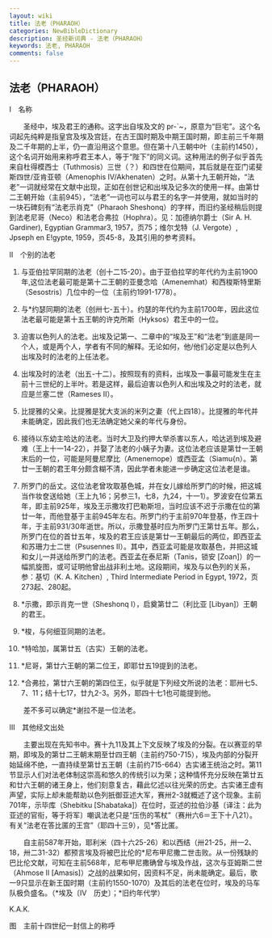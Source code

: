 ```yaml
---
layout: wiki
title: 法老（PHARAOH）
categories: NewBibleDictionary
description: 圣经新词典 - 法老（PHARAOH）
keywords: 法老, PHARAOH
comments: false
---
```


## 法老（PHARAOH）

Ⅰ　名称

　　圣经中，埃及君王的通称。这字出自埃及文的 pr-`~，原意为“巨宅”。这个名词起先纯粹是指皇宫及埃及宫廷，在古王国时期及中期王国时期，即主前三千年期及二千年期的上半，仍一直沿用这个意思。但在第十八王朝中叶（主前约1450），这个名词开始用来称呼君王本人，等于“陛下”的同义词。这种用法的例子似乎首先来自杜得模西士（Tuthmosis）三世（？）和四世在位期间，其后就是在亚门诺斐斯四世/亚肯亚顿（Amenophis IV/Akhenaten）之时。从第十九王朝开始，“法老”一词就经常在文献中出现，正如在创世记和出埃及记多次的使用一样。由第廿二王朝开始（主前945），“法老”一词也可以与君王的名字一并使用，就如当时的一块石碑刻有“法老示肖克”（Pharaoh Sheshonq）的字样，而旧约圣经稍后则提到法老尼哥（Neco）和法老合弗拉（Hophra）。见：加德纳尔爵士（Sir A. H. Gardiner), Egyptian Grammar3, 1957，页75；维尔戈特（J. Vergote）, Jpseph en E!gypte, 1959，页45-8，及其引用的参考资料。

Ⅱ　个别的法老

1. 与亚伯拉罕同期的法老（创十二15-20）。由于亚伯拉罕的年代约为主前1900 年,这位法老最可能是第十二王朝的亚曼念哈（Amenemhat）和西梭斯特里斯（Sesostris）几位中的一位（主前约1991-1778）。

2. 与*约瑟同期的法老（创卅七-五十）。约瑟的年代约为主前1700年，因此这位法老最可能是第十五王朝的许克所斯（Hyksos）君王中的一位。

3. 迫害以色列人的法老。出埃及记第一、二章中的“埃及王”和“法老”到底是同一个人，或是两个人，学者有不同的解释。无论如何，他/他们必定是以色列人出埃及时的法老的上任法老。

4. 出埃及时的法老（出五-十二）。按照现有的资料，出埃及一事最可能发生在主前十三世纪的上半叶。若是这样，最后迫害以色列人和出埃及之时的法老，就应是兰塞二世（Rameses II）。

5. 比提雅的父亲。比提雅是犹大支派的米列之妻（代上四18）。比提雅的年代并未能确定，因此我们也无法确定她父亲的年代与身份。

6. 接待以东幼主哈达的法老。当时大卫及约押大举杀害以东人，哈达逃到埃及避难（王上十一14-22），并娶了法老的小姨子为妻。这位法老应该是第廿一王朝末后的一位，可能是阿曼尼摩比（Amenemope）或西亚孟（Siamu{n）。第廿一王朝的君王年分颇含糊不清，因此学者未能进一步确定这位法老是谁。

7. 所罗门的岳丈。这位法老曾攻取基色城，并在女儿嫁给所罗门的时候，把这城当作妆奁送给她（王上九16；另参三1，七8，九24，十一1）。罗波安在位第五年，即主前925年，埃及王示撒攻打巴勒斯坦，当时应该不迟于示撒在位的第廿一年，而他登基于主前945年左右。所罗门约于主前970年登基，作王四十年，于主前931/30年逝世。所以，示撒登基时应为所罗门王第廿五年。那么，所罗门在位的首廿五年，埃及的君王应该是第廿一王朝最后的两位，即西亚孟和苏珊力士二世（Psusennes II）。其中，西亚孟可能是攻取基色，并把这城和女儿一并送给所罗门的法老。西亚孟在泰尼斯（Tanis，锁安 [Zoan]）的一幅凯旋图，或可证明他曾出战非利土地。这段期间，埃及与以色列的关系，参：基切（K. A. Kitchen）, Third Intermediate Period in Egypt, 1972，页273起、280起。

8. *示撒，即示肖克一世（Sheshonq I），启奠第廿二（利比亚 [Libyan]）王朝的君王。

9. *梭，与何细亚同期的法老。

10. *特哈加，属第廿五（古实）王朝的法老。

11. *尼哥，第廿六王朝的第二位王，即耶廿五19提到的法老。

12. *合弗拉，第廿六王朝的第四位王，似乎就是下列经文所说的法老：耶卅七5、7、11；结十七17，廿九2-3。另外，耶四十七1也可能提到他。

　　差不多可以确定*谢拉不是一位法老。

Ⅲ　其他经文出处

　　主要出现在先知书中。赛十九11及其上下文反映了埃及的分裂。在以赛亚的早期，即埃及的第廿二王朝末期至廿四王朝（主前约750-715），埃及内部的分裂开始延绵不绝，一直持续至第廿五王朝（主前约715-664）古实诸王统治之时。第11节显示人们对法老体制这崇高和悠久的传统引以为荣；这种情怀充分反映在第廿五和廿六王朝的诸王身上，他们刻意复古，藉此忆述以往光荣的历史。古实诸王虚有声望，实际上却未能帮助以色列扺御亚述大军，赛卅2-3就概述了这个现象。主前701年，示毕库（Shebitku [Shabataka]）在位时，亚述的拉伯沙基〔译注：此为亚述的官衔，等于将军〕嘲讽法老只是“压伤的苇杖”（赛卅六6＝王下十八21）。有关“法老在答比匿的王宫”（耶四十三9），见*答比匿。

　　自主前587年开始，耶利米（四十六25-26）和以西结（卅21-25，卅一2、18，卅二31-32）都预言埃及将被巴比伦的*尼布甲尼撒二世击败。从一份残缺的巴比伦文献，可知在主前568年，尼布甲尼撒确曾与埃及作战，这次与亚姆斯二世（Ahmose II [Amasis]）之战的战果如何，因资料不足，尚未能确定。最后，歌一9只显示在新王国时期（主前约1550-1070）及其后的法老在位时，埃及的马车队极负盛名。（*埃及〔Ⅳ　历史〕；*旧约年代学）

K.A.K.

图　主前十四世纪一封信上的称呼








